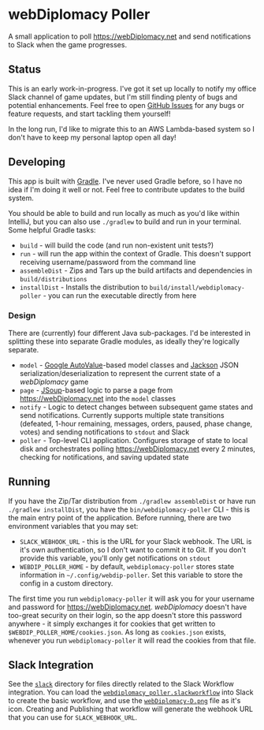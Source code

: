 # webDiplomacy Poller
A small application to poll https://webDiplomacy.net and send notifications to Slack when the game progresses.

## Status
This is an early work-in-progress.  I've got it set up locally to notify my office Slack channel of game updates, but
I'm still finding plenty of bugs and potential enhancements.  Feel free to open
[GitHub Issues](https://github.com/robwettach/webdiplomacy-poller/issues) for any bugs or feature requests, and start
tackling them yourself!

In the long run, I'd like to migrate this to an AWS Lambda-based system so I don't have to keep my personal laptop
open all day!

## Developing
This app is built with [Gradle](https://gradle.org/).  I've never used Gradle before, so I have no idea if I'm doing it
well or not.  Feel free to contribute updates to the build system.

You should be able to build and run locally as much as you'd like within IntelliJ, but you can also use `./gradlew`
to build and run in your terminal.  Some helpful Gradle tasks:
* `build` - will build the code (and run non-existent unit tests?)
* `run` - will run the app within the context of Gradle.
  This doesn't support receiving username/password from the command line
* `assembleDist` - Zips and Tars up the build artifacts and dependencies in `build/distributions`
* `installDist` - Installs the distribution to `build/install/webdiplomacy-poller` -
  you can run the executable directly from here

### Design
There are (currently) four different Java sub-packages.  I'd be interested in splitting these into separate Gradle
modules, as ideally they're logically separate.
* `model` - [Google AutoValue](https://github.com/google/auto/blob/master/value/userguide/index.md)-based model classes
  and [Jackson](https://github.com/FasterXML/jackson) JSON serialization/deserialization to represent the current state
  of a *webDiplomacy* game
* `page` - [JSoup](https://jsoup.org/)-based logic to parse a
  page from https://webDiplomacy.net into the `model` classes
* `notify` - Logic to detect changes between subsequent game states and send notifications.  Currently supports multiple
  state transitions (defeated, 1-hour remaining, messages, orders, paused, phase change, votes) and sending
  notifications to `stdout` and Slack
* `poller` - Top-level CLI application.  Configures storage of state to local disk and orchestrates polling
  https://webDiplomacy.net every 2 minutes, checking for notifications, and saving updated state

## Running
If you have the Zip/Tar distribution from `./gradlew assembleDist` or have run `./gradlew installDist`, you have the
`bin/webdiplomacy-poller` CLI - this is the main entry point of the application.  Before running, there are two
environment variables that you may set:
* `SLACK_WEBHOOK_URL` - this is the URL for your Slack webhook.  The URL is it's own authentication, so I don't want to
  commit it to Git.  If you don't provide this variable, you'll only get notifications on `stdout`
* `WEBDIP_POLLER_HOME` - by default, `webdiplomacy-poller` stores state information in `~/.config/webdip-poller`.  Set
  this variable to store the config in a custom directory.

The first time you run `webdiplomacy-poller` it will ask you for your username and password for
https://webDiplomacy.net.  *webDiplomacy* doesn't have too-great security on their login, so the app doesn't store this
password anywhere - it simply exchanges it for cookies that get written to `$WEBDIP_POLLER_HOME/cookies.json`.  As long
as `cookies.json` exists, whenever you run `webdiplomacy-poller` it will read the cookies from that file.

## Slack Integration
See the [`slack`](slack) directory for files directly related to the Slack Workflow integration.  You can load the [`webdiplomacy_poller.slackworkflow`](slack/webdiplomacy_poller.slackworkflow) into Slack to create the basic workflow, and use the [`webDiplomacy-D.png`](slack/webDiplomacy-D.png) file as it's icon.  Creating and Publishing that workflow will generate the webhook URL that you can use for `SLACK_WEBHOOK_URL`.
